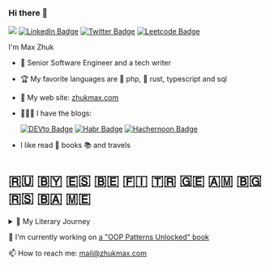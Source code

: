 ### Hi there 👋

![](https://komarev.com/ghpvc/?username=ZhukMax&color=green)
[![LinkedIn Badge](https://img.shields.io/badge/-LinkedIn-0e76a8?style=flat&logo=Linkedin)](https://www.linkedin.com/in/zhukmaxim/)
[![Twitter Badge](https://img.shields.io/badge/-Twitter-00acee?style=flat&logo=Twitter&logoColor=white)](https://twitter.com/zhukmax)
[![Leetcode Badge](https://img.shields.io/badge/-LeetCode-orange?style=flat&logo=Leetcode&logoColor=white)](https://leetcode.com/zhukmax/)

I'm Max Zhuk

- 🍒 Senior Software Engineer and a tech writer
- 🏆 My favorite languages are 🐘 php, 🦀 rust, typescript and sql
- 🌱 My web site: [zhukmax.com](https://zhukmax.com/)
- 🧑🏼‍💻 I have the blogs:

  [![DEVto Badge](https://img.shields.io/static/v1?label=dev.to&message=zhukmax&color=green)](https://dev.to/zhukmax)
  [![Habr Badge](https://img.shields.io/static/v1?label=habr&message=@zm_llill&color=blue)](https://habr.com/ru/users/zm_llill/)
  [![Hachernoon Badge](https://img.shields.io/static/v1?label=hackernoon&message=@zhukmax&color=orange)](https://hackernoon.com/u/zhukmax)
  <!--[![Patreon Badge](https://img.shields.io/static/v1?label=patreon&message=@zhukmax&color=00acee)](https://www.patreon.com/zhukmax)-->
  
- I like read 📖 books 📚 and travels

#  🇷🇺 🇧🇾 🇪🇸 🇧🇪 🇫🇮 🇹🇷 🇬🇪 🇦🇲 🇧🇬 🇷🇸 🇧🇦 🇲🇪
<details>
📚 🤓 📖 <summary>🦉 My Literary Journey</summary>

- Рассказ о семи повешенных - Леонид Андреев
- Learn English: 300% Faster - Archer

</details>

🔭 I'm currently working on [a "OOP Patterns Unlocked" book](https://zhukmax.com/oop-patterns-unlocked/)

📫 How to reach me: mail@zhukmax.com

